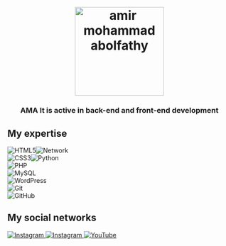 <h1 align="center">
  <br>
  <a href="https://instagram.com/ama.player0000"><img src="https://s24.picofile.com/file/8451914234/AMA.png" alt="amir mohammad abolfathy" width="200"></a>
</h1>

<h3 align="center">AMA It is active in back-end and front-end development </h3>

## My expertise

<p>

<img alt="HTML5" src="https://img.shields.io/badge/html5-%231e1e1e.svg?style=for-the-badge&logo=html5&logoColor=#FF5000" /><img alt="Network" src="https://img.shields.io/badge/Network +-%231e1e1e.svg?style=for-the-badge&logo=RSS&logocolor=yellow" />
  <br>
<img alt="CSS3" src="https://img.shields.io/badge/css3-%231e1e1e.svg?style=for-the-badge&logo=Css3&logoColor=blue" /><img alt="Python" src="https://img.shields.io/badge/Python-%231e1e1e.svg?style=for-the-badge&logo=Python&logocolor=yellow" />
  <br>
<img alt="PHP" src="https://img.shields.io/badge/php-%231e1e1e.svg?style=for-the-badge&logo=php&logoColor=#00F7FF" />
  <br>
<img alt="MySQL" src="https://img.shields.io/badge/mysql-%231e1e1e.svg?style=for-the-badge&logo=mysql&logoColor=important" />
  <br>
<img alt="WordPress" src="https://img.shields.io/badge/WordPress-%231e1e1e.svg?style=for-the-badge&logo=WordPress&logoColor=cyan" />
  <br>
<img alt="Git" src="https://img.shields.io/badge/git-%231e1e1e.svg?style=for-the-badge&logo=git&logoColor=orange" />
  <br>
<img alt="GitHub" src="https://img.shields.io/badge/github-%231e1e1e.svg?style=for-the-badge&logo=github&logoColor=inactive" />


</p>

## My social networks
<a href="https://instagram.com/ama.player0000">
    <img alt="Instagram" src="https://img.shields.io/badge/Instagram 1-%23FF00AF.svg?style=for-the-badge&logo=Instagram&logoColor=white" />
</a>
<a href="https://instagram.com/abolfathi.ir">
    <img alt="Instagram" src="https://img.shields.io/badge/Instagram 2-%23E40006.svg?style=for-the-badge&logo=Instagram&logoColor=white" />
</a>
<a href="https://www.youtube.com/channel/ama.player0000">
    <img alt="YouTube" src="https://img.shields.io/badge/YouTube-%23FF0000.svg?style=for-the-badge&logo=YouTube&logoColor=white" />
</a>
